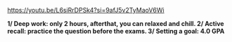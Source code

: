 
https://youtu.be/L6siRrDPSk4?si=9afJ5v2TyMaoV6Wi

**1/ Deep work: only 2 hours, afterthat, you can relaxed and chill. 
2/ Active recall: practice the question before the exams. 
3/ Setting a goal: 4.0 GPA**
